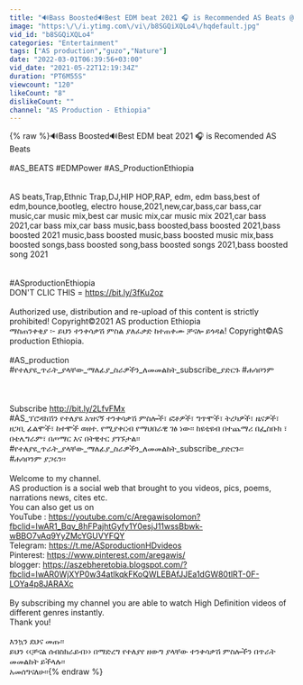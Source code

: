 ```yaml
---
title: "🔊Bass Boosted🔊Best EDM beat 2021 🎧 is Recommended AS Beats @ASproductionEthiopia"
image: "https:\/\/i.ytimg.com\/vi\/b8SGQiXQLo4\/hqdefault.jpg"
vid_id: "b8SGQiXQLo4"
categories: "Entertainment"
tags: ["AS production","guzo","Nature"]
date: "2022-03-01T06:39:56+03:00"
vid_date: "2021-05-22T12:19:34Z"
duration: "PT6M55S"
viewcount: "120"
likeCount: "8"
dislikeCount: ""
channel: "AS Production - Ethiopia"
---
```

{% raw %}🔊Bass Boosted🔊Best EDM beat 2021 🎧 is Recomended AS Beats<br /><br />#AS_BEATS​    #EDMPower   #AS_ProductionEthiopia<br /><br /><br />AS beats,Trap,Ethnic Trap,DJ,HIP HOP,RAP, edm, edm bass,best of edm,bounce,bootleg, electro house,2021,new,car,bass,car bass,car music,car music mix,best car music mix,car music mix 2021,car bass 2021,car bass mix,car bass music,bass boosted,bass boosted 2021,bass boosted 2021 music,bass boosted music,bass boosted music mix,bass boosted songs,bass boosted song,bass boosted songs 2021,bass boosted song 2021<br /><br /><br />#ASproductionEthiopia<br />DON'T CLIC THIS = <a rel="nofollow" target="blank" href="https://bit.ly/3fKu2oz">https://bit.ly/3fKu2oz</a><br /><br />Authorized use, distribution and re-upload of this content is strictly prohibited!  Copyright©2021 AS production Ethiopia<br />ማስጠንቀቂያ ፡- ይህን ተንቀሳቃሽ ምስል ያለፈቃድ ከተጠቀሙ ቻናሎ ይጎዳል! Copyright©AS production Ethiopia.<br /><br />#AS_production #የተለያዩ_ጥራት_ያላቸው_ማለፊያ_ስራዎችን_ለመመልከት_subscribe_ያድርጉ #ሐሳቦንም<br /><br /><br /><br />Subscribe <a rel="nofollow" target="blank" href="http://bit.ly/2LfvFMx">http://bit.ly/2LfvFMx</a><br />#AS_ፕሮዳክሽን የተለያዩ አዝናኝ ተንቀሳቃሽ ምስሎች፣ ፎቶዎች፣ ግጥሞች፣ ትረካዎች፣ ዜናዎች፣ ዘጋቢ ፊልሞች፣ ከተሞች ወዘተ.  የሚያቀርብ  የማህበራዊ ገፅ ነው፡፡  ከዩቲዩብ በተጨማሪ በፌስቡክ   ፣ በቴሌግራም፣ በጦማር እና በትዊተር ያገኙታል፡፡<br />#የተለያዩ_ጥራት_ያላቸው_ማለፊያ_ስራዎችን_ለመመልከት_subscribe_ያድርጉ፡፡<br /> #ሐሳቦንም ያጋሩን፡፡<br /><br />Welcome to my channel. <br />AS production is a social web that brought to you videos, pics, poems, narrations news, cites etc.<br />You can also get us on <br />YouTube : <a rel="nofollow" target="blank" href="https://youtube.com/c/Aregawisolomon?fbclid=IwAR1_Bqv_8hFPajhtGyfy1Y0esjJ11wssBbwk-wBBO7vAq9YyZMcYGUVYFQY">https://youtube.com/c/Aregawisolomon?fbclid=IwAR1_Bqv_8hFPajhtGyfy1Y0esjJ11wssBbwk-wBBO7vAq9YyZMcYGUVYFQY</a><br />Telegram: <a rel="nofollow" target="blank" href="https://t.me/ASproductionHDvideos">https://t.me/ASproductionHDvideos</a><br />Pinterest: <a rel="nofollow" target="blank" href="https://www.pinterest.com/aregawis/">https://www.pinterest.com/aregawis/</a><br />blogger: <a rel="nofollow" target="blank" href="https://aszebheretobia.blogspot.com/?fbclid=IwAR0WjXYP0w34atlkqkFKoQWLEBAfJJEa1dGW80tlRT-0F-LOYa4p8JARAXc">https://aszebheretobia.blogspot.com/?fbclid=IwAR0WjXYP0w34atlkqkFKoQWLEBAfJJEa1dGW80tlRT-0F-LOYa4p8JARAXc</a>  <br /><br />By subscribing my channel you are able to watch High Definition  videos of different genres instantly. <br /> Thank you!<br /><br />እንኳን ደህና መጡ፡፡<br />ይህን ‹‹ቻናል ሰብስክራይብ›› በማድረግ የተለያየ ዘውግ ያላቸው ተንቀሳቃሽ ምስሎችን በጥራት መመልከት ይችላሉ፡፡ <br />አመሰግናለሁ፡፡{% endraw %}
